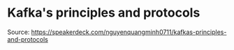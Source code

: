 # Kafka's principles and protocols

Source: <https://speakerdeck.com/nguyenquangminh0711/kafkas-principles-and-protocols>
